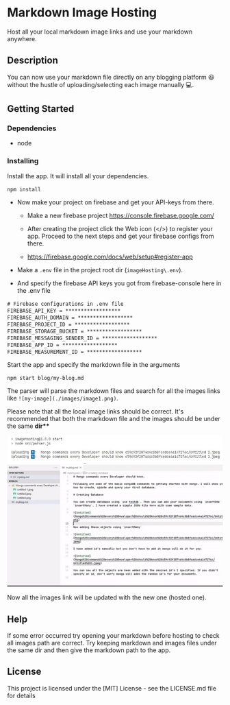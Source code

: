 # Markdown Image Hosting

Host all your local markdown image links and use your markdown anywhere.

## Description

You can now use your markdown file directly on any blogging platform 😃 without the hustle of uploading/selecting each image manually 💻.

## Getting Started

### Dependencies

- node

### Installing

Install the app. It will install all your dependencies.

```
npm install
```

- Now make your project on firebase and get your API-keys from there.

  - Make a new firebase project https://console.firebase.google.com/

  - After creating the project click the Web icon (</>) to register your app. Proceed to the next steps and get your firebase configs from there.

  - https://firebase.google.com/docs/web/setup#register-app

- Make a `.env` file in the project root dir (`imageHosting\.env`).
- And specify the firebase API keys you got from firebase-console here in the .env file

```
# Firebase configurations in .env file
FIREBASE_API_KEY = ******************
FIREBASE_AUTH_DOMAIN = ******************
FIREBASE_PROJECT_ID = ******************
FIREBASE_STORAGE_BUCKET = ******************
FIREBASE_MESSAGING_SENDER_ID = ******************
FIREBASE_APP_ID = ******************
FIREBASE_MEASUREMENT_ID = ******************
```

Start the app and specify the markdown file in the arguments

```
npm start blog/my-blog.md
```

The parser will parse the markdown files and search for all the images links like `![my-image](./images/image1.png)`.

Please note that all the local image links should be correct. It's recommended that both the markdown file and the images should be under the same **dir\*\***

![output](./images/snap-output.jpg)
![output](./images/working.gif)

Now all the images link will be updated with the new one (hosted one).

## Help

If some error occurred try opening your markdown before hosting to check all images path are correct. Try keeping markdown and images files under the same dir and then give the markdown path to the app.

## License

This project is licensed under the [MIT] License - see the LICENSE.md file for details
